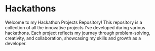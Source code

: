 # Hackathons
Welcome to my Hackathon Projects Repository! This repository is a collection of all the innovative projects I've developed during various hackathons. Each project reflects my journey through problem-solving, creativity, and collaboration, showcasing my skills and growth as a developer.
